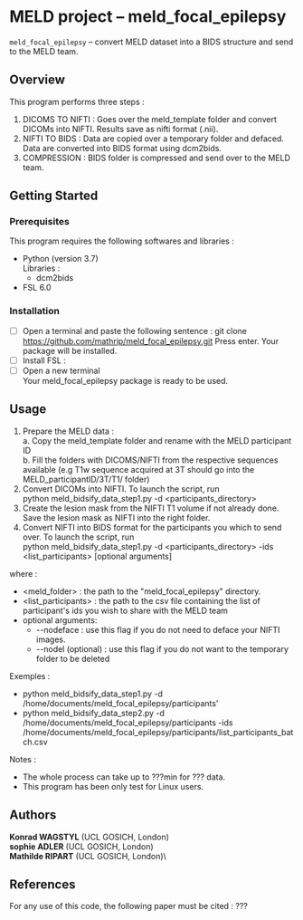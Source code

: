 # MELD project –  meld_focal_epilepsy

 `meld_focal_epilepsy`  – convert MELD dataset into a BIDS structure and send to the MELD team. 

## Overview
This program performs three steps :
 1. DICOMS TO NIFTI : Goes over the meld_template folder and convert DICOMs into NIFTI. Results save as nifti format (.nii). 
 3. NIFTI TO BIDS : Data are copied over a temporary folder and defaced. Data are converted into BIDS format using dcm2bids.
 4. COMPRESSION : BIDS folder is compressed and send over to the MELD team.

  
## Getting Started

### Prerequisites
This program requires the following softwares and libraries : 
- Python (version 3.7)\
Libraries :
   - dcm2bids
- FSL 6.0


### Installation
- [ ] Open a terminal and paste the following sentence : git clone https://github.com/mathrip/meld_focal_epilepsy.git
Press enter. Your package will be installed. 
- [ ] Install FSL :
- [ ] Open a new terminal \
Your meld_focal_epilepsy package is ready to be used. 

## Usage
1) Prepare the MELD data :\
    a. Copy the meld_template folder and rename with the MELD participant ID \
    b. Fill the folders with DICOMS/NIFTI from the respective sequences available (e.g T1w sequence acquired at 3T should go into the MELD_participantID/3T/T1/ folder)
2) Convert DICOMs into NIFTI. To launch the script, run \
python meld_bidsify_data_step1.py -d <participants_directory>
3) Create the lesion mask from the NIFTI T1 volume if not already done. Save the lesion mask as NIFTI into the right folder.
5) Convert NIFTI into BIDS format for the participants you which to send over. To launch the script, run \
python meld_bidsify_data_step1.py -d <participants_directory> -ids <list_participants> [optional arguments]

where : 
  - <meld_folder> : the path to the "meld_focal_epilepsy" directory.
  - <list_participants> : the path to the csv file containing the list of participant's ids you wish to share with the MELD team
  - optional arguments:
    - --nodeface : use this flag if you do not need to deface your NIFTI images.
    - --nodel (optional) : use this flag if you do not want to the temporary folder to be deleted 

Exemples :
- python meld_bidsify_data_step1.py -d /home/documents/meld_focal_epilepsy/participants'
- python meld_bidsify_data_step2.py -d /home/documents/meld_focal_epilepsy/participants -ids /home/documents/meld_focal_epilepsy/participants/list_participants_batch.csv

Notes : 
- The whole process can take up to ???min for ??? data.
- This program has been only test for Linux users.

## Authors

**Konrad WAGSTYL** (UCL GOSICH, London)\
**sophie ADLER** (UCL GOSICH, London)\
**Mathilde RIPART** (UCL GOSICH, London)\


## References 
For any use of this code, the following paper must be cited :
???
